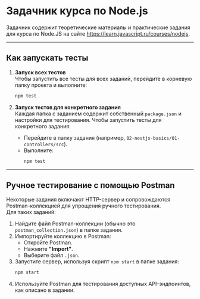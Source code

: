 # Задачник курса по Node.js

Задачник cодержит теоретические материалы и практические задания для курса по Node.JS на
сайте https://learn.javascript.ru/courses/nodejs.

---

## Как запускать тесты

1. **Запуск всех тестов**  
   Чтобы запустить все тесты для всех заданий, перейдите в корневую папку проекта и выполните:

   ```bash
   npm test
   ```

2. **Запуск тестов для конкретного задания**  
   Каждая папка с заданием содержит собственный `package.json` и настройки для тестирования. Чтобы запустить тесты для конкретного задания:
   - Перейдите в папку задания (например, `02-nestjs-basics/01-controllers/src`).
   - Выполните:
     ```bash
     npm test
     ```

---

## Ручное тестирование с помощью Postman

Некоторые задания включают HTTP-сервер и сопровождаются Postman-коллекцией для упрощения ручного тестирования.  
Для таких заданий:

1. Найдите файл Postman-коллекции (обычно это `postman_collection.json`) в папке задания.
2. Импортируйте коллекцию в Postman:
   - Откройте Postman.
   - Нажмите **"Import"**.
   - Выберите файл `.json`.
3. Запустите сервер, используя скрипт `npm start` в папке задания:
   ```bash
   npm start
   ```
4. Используйте Postman для тестирования доступных API-эндпоинтов, как описано в задании.

